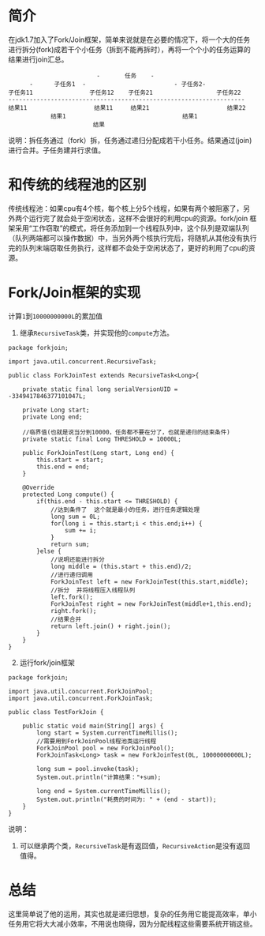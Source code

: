 # 简介
在jdk1.7加入了Fork/Join框架，简单来说就是在必要的情况下，将一个大的任务进行拆分(fork)成若干个小任务（拆到不能再拆时），再将一个个小的任务运算的结果进行join汇总。
```
                         -       任务    -
      -      子任务1  -                         - 子任务2-
子任务11                子任务12    子任务21                  子任务22
-------------------------------------------------------------------
结果11                   结果11     结果21                      结果22
            结果1                                 结果1
                        结果
```
说明：拆任务通过（fork）拆，任务通过递归分配成若干小任务。结果通过(join)进行合并。子任务建并行求值。


# 和传统的线程池的区别
传统线程池：如果cpu有4个核，每个核上分5个线程，如果有两个被阻塞了，另外两个运行完了就会处于空闲状态，这样不会很好的利用cpu的资源。fork/join 框架采用“工作窃取”的模式，将任务添加到一个线程队列中，这个队列是双端队列（队列两端都可以操作数据）中，当另外两个核执行完后，将随机从其他没有执行完的队列末端窃取任务执行，这样都不会处于空闲状态了，更好的利用了cpu的资源。

# Fork/Join框架的实现
计算`1`到`10000000000L`的累加值

1. 继承`RecursiveTask`类，并实现他的`compute`方法。
```
package forkjoin;

import java.util.concurrent.RecursiveTask;

public class ForkJoinTest extends RecursiveTask<Long>{

	private static final long serialVersionUID = -3349417846377101047L;

	private Long start;
	private Long end;
	
	//临界值(也就是说当分到10000，任务都不要在分了，也就是递归的结束条件)
	private static final Long THRESHOLD = 10000L; 
	
	public ForkJoinTest(Long start, Long end) {
		this.start = start;
		this.end = end;
	}

	@Override
	protected Long compute() {
		if(this.end - this.start <= THRESHOLD) {
			//达到条件了  这个就是最小的任务，进行任务逻辑处理
			long sum = 0L;
			for(long i = this.start;i < this.end;i++) {
				sum += i;
			}
			return sum;
		}else {
			//说明还能进行拆分
			long middle = (this.start + this.end)/2;
			//进行递归调用
			ForkJoinTest left = new ForkJoinTest(this.start,middle);
			//拆分  并将线程压入线程队列
			left.fork();
			ForkJoinTest right = new ForkJoinTest(middle+1,this.end);
			right.fork();
			//结果合并
			return left.join() + right.join();
		}
	}
}

```
2. 运行fork/join框架
```
package forkjoin;

import java.util.concurrent.ForkJoinPool;
import java.util.concurrent.ForkJoinTask;

public class TestForkJoin {

	public static void main(String[] args) {
		long start = System.currentTimeMillis();
		//需要用到ForkJoinPool线程池类运行线程
		ForkJoinPool pool = new ForkJoinPool();
		ForkJoinTask<Long> task = new ForkJoinTest(0L, 10000000000L);
		
		long sum = pool.invoke(task);
		System.out.println("计算结果："+sum);
		
		long end = System.currentTimeMillis();
		System.out.println("耗费的时间为: " + (end - start)); 
	}
}

```

说明：
1. 可以继承两个类，`RecursiveTask`是有返回值，`RecursiveAction`是没有返回值得。

# 总结 
这里简单说了他的运用，其实也就是递归思想，复杂的任务用它能提高效率，单小任务用它将大大减小效率，不用说也晓得，因为分配线程这些需要系统开销这些。